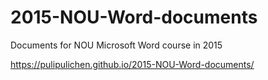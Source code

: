 # 2015-NOU-Word-documents
Documents for NOU Microsoft Word course in 2015

https://pulipulichen.github.io/2015-NOU-Word-documents/